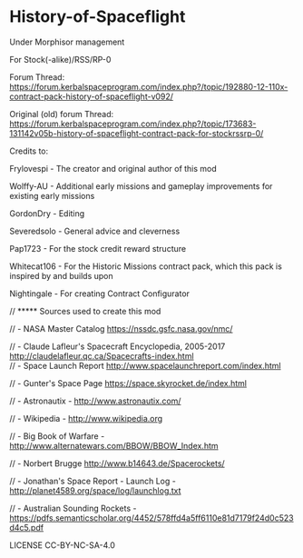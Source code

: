 # History-of-Spaceflight

Under Morphisor management


For Stock(-alike)/RSS/RP-0

Forum Thread: https://forum.kerbalspaceprogram.com/index.php?/topic/192880-12-110x-contract-pack-history-of-spaceflight-v092/

Original (old) forum Thread: https://forum.kerbalspaceprogram.com/index.php?/topic/173683-131142v05b-history-of-spaceflight-contract-pack-for-stockrssrp-0/



Credits to:

Frylovespi - The creator and original author of this mod

Wolffy-AU - Additional early missions and gameplay improvements for existing early missions

GordonDry - Editing

Severedsolo - General advice and cleverness

Pap1723 - For the stock credit reward structure

Whitecat106 - For the Historic Missions contract pack, which this pack is inspired by and builds upon

Nightingale - For creating Contract Configurator


// ***** Sources used to create this mod 

// - NASA Master Catalog https://nssdc.gsfc.nasa.gov/nmc/

// - Claude Lafleur's Spacecraft Encyclopedia, 2005-2017 http://claudelafleur.qc.ca/Spacecrafts-index.html							
// - Space Launch Report http://www.spacelaunchreport.com/index.html

// - Gunter's Space Page https://space.skyrocket.de/index.html

// - Astronautix - http://www.astronautix.com/

// - Wikipedia - http://www.wikipedia.org

// - Big Book of Warfare - http://www.alternatewars.com/BBOW/BBOW_Index.htm

// - Norbert Brugge http://www.b14643.de/Spacerockets/

// - Jonathan's Space Report - Launch Log - http://planet4589.org/space/log/launchlog.txt

// - Australian Sounding Rockets -https://pdfs.semanticscholar.org/4452/578ffd4a5ff6110e81d7179f24d0c523d4c5.pdf



LICENSE CC-BY-NC-SA-4.0
